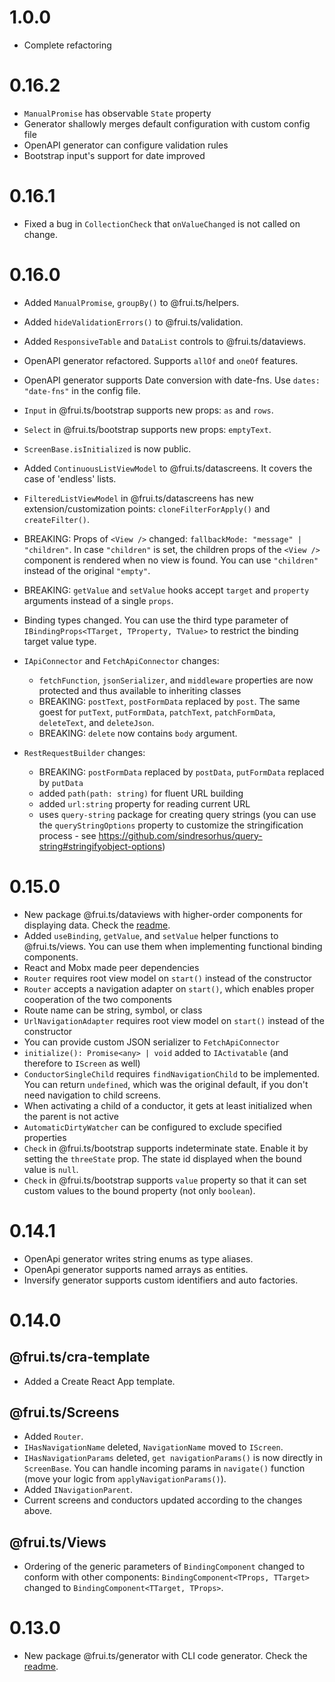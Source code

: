 # 1.0.0
- Complete refactoring

# 0.16.2

- `ManualPromise` has observable `State` property
- Generator shallowly merges default configuration with custom config file
- OpenAPI generator can configure validation rules
- Bootstrap input's support for date improved

# 0.16.1

- Fixed a bug in `CollectionCheck` that `onValueChanged` is not called on change.

# 0.16.0

- Added `ManualPromise`, `groupBy()` to @frui.ts/helpers.
- Added `hideValidationErrors()` to @frui.ts/validation.
- Added `ResponsiveTable` and `DataList` controls to @frui.ts/dataviews.
- OpenAPI generator refactored. Supports `allOf` and `oneOf` features.
- OpenAPI generator supports Date conversion with date-fns. Use `dates: "date-fns"` in the config file.

- `Input` in @frui.ts/bootstrap supports new props: `as` and `rows`.
- `Select` in @frui.ts/bootstrap supports new props: `emptyText`.

- `ScreenBase.isInitialized` is now public.
- Added `ContinuousListViewModel` to @frui.ts/datascreens. It covers the case of 'endless' lists.
- `FilteredListViewModel` in @frui.ts/datascreens has new extension/customization points: `cloneFilterForApply()` and `createFilter()`.

- BREAKING: Props of `<View />` changed: `fallbackMode: "message" | "children"`. In case `"children"` is set, the children props of the `<View />` component is rendered when no view is found. You can use `"children"` instead of the original `"empty"`.
- BREAKING: `getValue` and `setValue` hooks accept `target` and `property` arguments instead of a single `props`.
- Binding types changed. You can use the third type parameter of `IBindingProps<TTarget, TProperty, TValue>` to restrict the binding target value type.

- `IApiConnector` and `FetchApiConnector` changes:
  - `fetchFunction`, `jsonSerializer`, and `middleware` properties are now protected and thus available to inheriting classes
  - BREAKING: `postText`, `postFormData` replaced by `post`. The same goest for `putText`, `putFormData`, `patchText`, `patchFormData`, `deleteText`, and `deleteJson`.
  - BREAKING: `delete` now contains `body` argument.
- `RestRequestBuilder` changes:
  - BREAKING: `postFormData` replaced by `postData`, `putFormData` replaced by `putData`
  - added `path(path: string)` for fluent URL building
  - added `url:string` property for reading current URL
  - uses `query-string` package for creating query strings (you can use the `queryStringOptions` property to customize the stringification process - see https://github.com/sindresorhus/query-string#stringifyobject-options)

# 0.15.0

- New package @frui.ts/dataviews with higher-order components for displaying data. Check the [readme](./packages/dataviews/README.md).
- Added `useBinding`, `getValue`, and `setValue` helper functions to @frui.ts/views. You can use them when implementing functional binding components.
- React and Mobx made peer dependencies
- `Router` requires root view model on `start()` instead of the constructor
- `Router` accepts a navigation adapter on `start()`, which enables proper cooperation of the two components
- Route name can be string, symbol, or class
- `UrlNavigationAdapter` requires root view model on `start()` instead of the constructor
- You can provide custom JSON serializer to `FetchApiConnector`
- `initialize(): Promise<any> | void` added to `IActivatable` (and therefore to `IScreen` as well)
- `ConductorSingleChild` requires `findNavigationChild` to be implemented. You can return `undefined`, which was the original default, if you don't need navigation to child screens.
- When activating a child of a conductor, it gets at least initialized when the parent is not active
- `AutomaticDirtyWatcher` can be configured to exclude specified properties
- `Check` in @frui.ts/bootstrap supports indeterminate state. Enable it by setting the `threeState` prop. The state id displayed when the bound value is `null`.
- `Check` in @frui.ts/bootstrap supports `value` property so that it can set custom values to the bound property (not only `boolean`).

# 0.14.1

- OpenApi generator writes string enums as type aliases.
- OpenApi generator supports named arrays as entities.
- Inversify generator supports custom identifiers and auto factories.

# 0.14.0

## @frui.ts/cra-template

- Added a Create React App template.

## @frui.ts/Screens

- Added `Router`.
- `IHasNavigationName` deleted, `NavigationName` moved to `IScreen`.
- `IHasNavigationParams` deleted, `get navigationParams()` is now directly in `ScreenBase`. You can handle incoming params in `navigate()` function (move your logic from `applyNavigationParams()`).
- Added `INavigationParent`.
- Current screens and conductors updated according to the changes above.

## @frui.ts/Views

- Ordering of the generic parameters of `BindingComponent` changed to conform with other components: `BindingComponent<TProps, TTarget>` changed to `BindingComponent<TTarget, TProps>`.

# 0.13.0

- New package @frui.ts/generator with CLI code generator. Check the [readme](./packages/generator/README.md).
